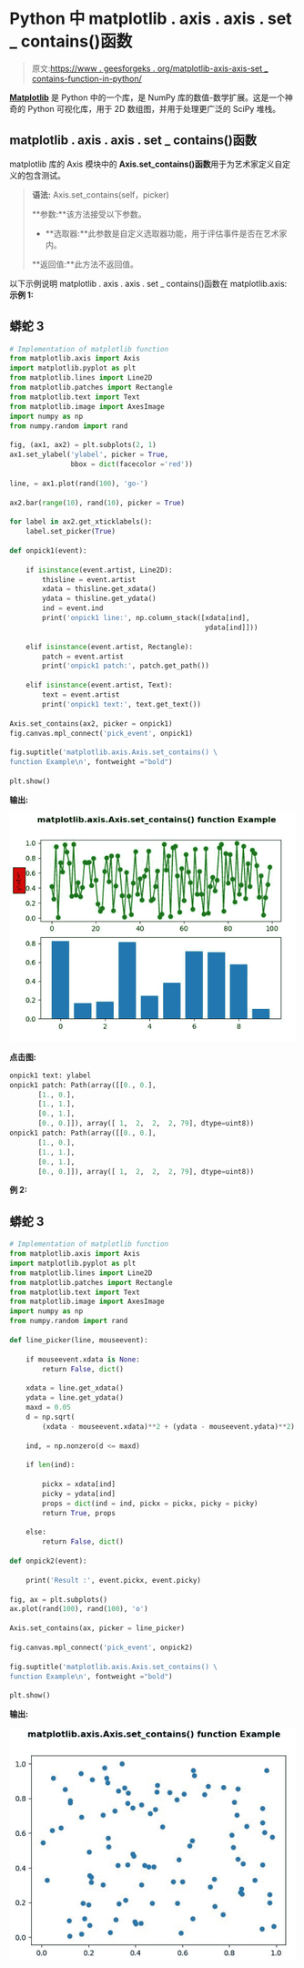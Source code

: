 # Python 中 matplotlib . axis . axis . set _ contains()函数

> 原文:[https://www . geesforgeks . org/matplotlib-axis-axis-set _ contains-function-in-python/](https://www.geeksforgeeks.org/matplotlib-axis-axis-set_contains-function-in-python/)

[**Matplotlib**](https://www.geeksforgeeks.org/python-introduction-matplotlib/) 是 Python 中的一个库，是 NumPy 库的数值-数学扩展。这是一个神奇的 Python 可视化库，用于 2D 数组图，并用于处理更广泛的 SciPy 堆栈。

## matplotlib . axis . axis . set _ contains()函数

matplotlib 库的 Axis 模块中的 **Axis.set_contains()函数**用于为艺术家定义自定义的包含测试。

> **语法:** Axis.set_contains(self，picker)
> 
> **参数:**该方法接受以下参数。
> 
> *   **选取器:**此参数是自定义选取器功能，用于评估事件是否在艺术家内。
> 
> **返回值:**此方法不返回值。

以下示例说明 matplotlib . axis . axis . set _ contains()函数在 matplotlib.axis:
**示例 1:**

## 蟒蛇 3

```py
# Implementation of matplotlib function
from matplotlib.axis import Axis
import matplotlib.pyplot as plt  
from matplotlib.lines import Line2D  
from matplotlib.patches import Rectangle  
from matplotlib.text import Text  
from matplotlib.image import AxesImage  
import numpy as np  
from numpy.random import rand  

fig, (ax1, ax2) = plt.subplots(2, 1)  
ax1.set_ylabel('ylabel', picker = True,  
               bbox = dict(facecolor ='red'))  

line, = ax1.plot(rand(100), 'go-')  

ax2.bar(range(10), rand(10), picker = True)  

for label in ax2.get_xticklabels():   
    label.set_picker(True)  

def onpick1(event):  

    if isinstance(event.artist, Line2D):  
        thisline = event.artist  
        xdata = thisline.get_xdata()  
        ydata = thisline.get_ydata()  
        ind = event.ind  
        print('onpick1 line:', np.column_stack([xdata[ind],  
                                                ydata[ind]]))  

    elif isinstance(event.artist, Rectangle):  
        patch = event.artist  
        print('onpick1 patch:', patch.get_path())  

    elif isinstance(event.artist, Text):  
        text = event.artist  
        print('onpick1 text:', text.get_text())  

Axis.set_contains(ax2, picker = onpick1) 
fig.canvas.mpl_connect('pick_event', onpick1)

fig.suptitle('matplotlib.axis.Axis.set_contains() \
function Example\n', fontweight ="bold")  

plt.show() 
```

**输出:**

![](img/a8a3c7473ff5568076bf7f702302dce1.png)

**点击图:**

```py
onpick1 text: ylabel
onpick1 patch: Path(array([[0., 0.],
       [1., 0.],
       [1., 1.],
       [0., 1.],
       [0., 0.]]), array([ 1,  2,  2,  2, 79], dtype=uint8))
onpick1 patch: Path(array([[0., 0.],
       [1., 0.],
       [1., 1.],
       [0., 1.],
       [0., 0.]]), array([ 1,  2,  2,  2, 79], dtype=uint8))

```

**例 2:**

## 蟒蛇 3

```py
# Implementation of matplotlib function
from matplotlib.axis import Axis
import matplotlib.pyplot as plt  
from matplotlib.lines import Line2D  
from matplotlib.patches import Rectangle  
from matplotlib.text import Text  
from matplotlib.image import AxesImage  
import numpy as np  
from numpy.random import rand  

def line_picker(line, mouseevent):  

    if mouseevent.xdata is None:  
        return False, dict()  

    xdata = line.get_xdata()  
    ydata = line.get_ydata()  
    maxd = 0.05
    d = np.sqrt(  
        (xdata - mouseevent.xdata)**2 + (ydata - mouseevent.ydata)**2)  

    ind, = np.nonzero(d <= maxd)  

    if len(ind):  

        pickx = xdata[ind]  
        picky = ydata[ind]  
        props = dict(ind = ind, pickx = pickx, picky = picky)  
        return True, props  

    else:  
        return False, dict()  

def onpick2(event):  

    print('Result :', event.pickx, event.picky)  

fig, ax = plt.subplots()  
ax.plot(rand(100), rand(100), 'o')  

Axis.set_contains(ax, picker = line_picker) 

fig.canvas.mpl_connect('pick_event', onpick2) 

fig.suptitle('matplotlib.axis.Axis.set_contains() \
function Example\n', fontweight ="bold")  

plt.show() 
```

**输出:**

![](img/60066091765ac7c439598d73d150b91a.png)